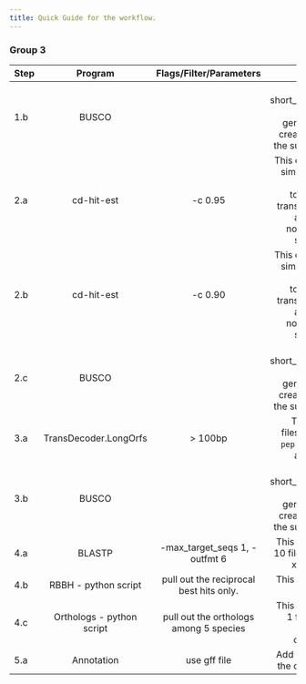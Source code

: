 ```yaml
---
title: Quick Guide for the workflow.
---
```


### Group 3

|Step |Program|Flags/Filter/Parameters| Notes|
|-----|:-----:|:------------:|--------:|
|1.b |BUSCO||This creates short_summary.txt. >>> Tip: Run generate_plot to create a graph of the summary. <<<|
|2.a|cd-hit-est|-c 0.95| This clusters 95% similar transcript sequences together in the transcriptome file and creates a non-redundant sequence file|
|2.b|cd-hit-est|-c 0.90| This clusters 90% similar transcript sequences together in the transcriptome file and creates a non-redundant sequence file|
|2.c|BUSCO||This creates short_summary.txt. >>> Tip: Run generate_plot to create a graph of the summary. <<<|
|3.a|TransDecoder.LongOrfs| > 100bp |This creates 4 files. A `cds` file, a `pep` file, a `gff` file and a `bed` file.|
|3.b|BUSCO||This creates short_summary.txt. >>> Tip: Run generate_plot to create a graph of the summary. <<<|
|4.a|BLASTP|-max_target_seqs 1, -outfmt 6|This would create 10 files. 5 species x 2 ways = 10|
|4.b|RBBH - python script|pull out the reciprocal best hits only.| This would create 5 files.|
|4.c|Orthologs - python script|pull out the orthologs among 5 species|This would create 1 file and let us call this the orthologs file.|
|5.a|Annotation|use gff file|Add annotation to the orthologs file.|
